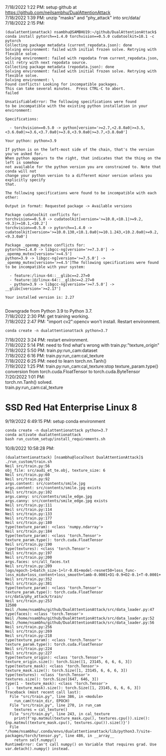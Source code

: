 7/18/2022 1:22 PM: setup github at https://github.com/neilsambhu/DualAttentionAttack  
7/18/2022 1:39 PM: unzip "masks" and "phy_attack" into src/data/  
7/18/2022 2:15 PM: 
```
(dualattentionattack) nsambhu@SAMBHU19:~/github/DualAttentionAttack$ conda install pytorch==1.4.0 torchvision==0.5.0 cudatoolkit=10.1 -c pytorch
Collecting package metadata (current_repodata.json): done
Solving environment: failed with initial frozen solve. Retrying with flexible solve.
Solving environment: failed with repodata from current_repodata.json, will retry with next repodata source.
Collecting package metadata (repodata.json): done
Solving environment: failed with initial frozen solve. Retrying with flexible solve.
Solving environment: \ 
Found conflicts! Looking for incompatible packages.
This can take several minutes.  Press CTRL-C to abort.
failed                                                                          

UnsatisfiableError: The following specifications were found
to be incompatible with the existing python installation in your environment:

Specifications:

  - torchvision==0.5.0 -> python[version='>=2.7,<2.8.0a0|>=3.5,<3.6.0a0|>=3.6,<3.7.0a0|>=3.8,<3.9.0a0|>=3.7,<3.8.0a0']

Your python: python=3.9

If python is on the left-most side of the chain, that's the version you've asked for.
When python appears to the right, that indicates that the thing on the left is somehow
not available for the python version you are constrained to. Note that conda will not
change your python version to a different minor version unless you explicitly specify
that.

The following specifications were found to be incompatible with each other:

Output in format: Requested package -> Available versions

Package cudatoolkit conflicts for:
torchvision==0.5.0 -> cudatoolkit[version='>=10.0,<10.1|>=9.2,<9.3|>=10.1,<10.2']
torchvision==0.5.0 -> pytorch==1.4.0 -> cudatoolkit[version='>=10.0.130,<10.1.0a0|>=10.1.243,<10.2.0a0|>=9.2,<9.3.0a0']

Package _openmp_mutex conflicts for:
pytorch==1.4.0 -> libgcc-ng[version='>=7.3.0'] -> _openmp_mutex[version='>=4.5']
python=3.9 -> libgcc-ng[version='>=7.5.0'] -> _openmp_mutex[version='>=4.5']The following specifications were found to be incompatible with your system:

  - feature:/linux-64::__glibc==2.27=0
  - feature:|@/linux-64::__glibc==2.27=0
  - python=3.9 -> libgcc-ng[version='>=7.5.0'] -> __glibc[version='>=2.17']

Your installed version is: 2.27


```
Downgrade from Python 3.9 to Python 3.7.  
7/18/2022 2:30 PM: get training working.  
7/18/2022 2:47 PM: "import cv2":opencv won't install. Restart environment.
```
conda create -n dualattentionattack python=3.7
```
7/18/2022 3:24 PM: restart environment.  
7/18/2022 5:14 PM: need to find what's wrong with train.py:"texture_origin"  
7/18/2022 5:50 PM: train.py:run_cam:dataset  
7/18/2022 6:16 PM: train.py:run_cam:cal_texture  
7/18/2022 6:25 PM: need to learn torch.nn.Tanh()  
7/19/2022 1:25 PM: train.py:run_cam:cal_texture:stop texture_param.type() conversion 
from torch.cuda.FloatTensor to torch.cuda.ByteTensor  
7/20/2022 1:01 PM:  
torch.nn.Tanh() solved.  
train.py:run_cam:cal_texture  
# SSD Red Hat Enterprise Linux 8
9/19/2022 6:49:15 PM: setup conda environment
```
conda create -n dualattentionattack python=3.7
conda activate dualattentionattack
bash run_custom_setup/install_requirements.sh
```
10/8/2022 10:58:28 PM: 
```
(dualattentionattack) [nsambhu@localhost DualAttentionAttack]$ ./run_custom/train.sh
Neil src/train.py:56
obj_file: src/audi_et_te.obj, texture_size: 6
Neil src/train.py:60
Neil src/train.py:92
args.content: src/contents/smile.jpg
args.content: src/contents/smile.jpg exists
Neil src/train.py:102
args.canny: src/contents/smile_edge.jpg
args.canny: src/contents/smile_edge.jpg exists
Neil src/train.py:111
Neil src/train.py:114
Neil src/train.py:133
Neil src/train.py:177
Neil src/train.py:180
type(texture_param): <class 'numpy.ndarray'>
Neil src/train.py:184
type(texture_param): <class 'torch.Tensor'>
texture_param.type(): torch.cuda.FloatTensor
Neil src/train.py:190
type(textures): <class 'torch.Tensor'>
Neil src/train.py:197
Neil src/train.py:200
args.faces: src/all_faces.txt
Neil src/train.py:209
logs/epoch-1+batch_size-1+lr-0.01+model-resnet50+loss_func-loss_midu+loss_content+loss_smooth+lamb-0.0001+D1-0.9+D2-0.1+T-0.0001+
Neil src/train.py:352
Neil src/train.py:381
type(texture_param): <class 'torch.Tensor'>
texture_param.type(): torch.cuda.FloatTensor
src/data/phy_attack/train/
Neil src/train.py:253
12500
Neil /home/nsambhu/github/DualAttentionAttack/src/data_loader.py:47
type(faces): <class 'torch.Tensor'>
Neil /home/nsambhu/github/DualAttentionAttack/src/data_loader.py:52
Neil /home/nsambhu/github/DualAttentionAttack/src/data_loader.py:56
Neil src/train.py:256
Neil src/train.py:269
Neil src/train.py:218
type(texture_param): <class 'torch.Tensor'>
texture_param.type(): torch.cuda.FloatTensor
Neil src/train.py:224
Neil src/train.py:227
type(texture_origin): <class 'torch.Tensor'>
texture_origin.size(): torch.Size([1, 23145, 6, 6, 6, 3])
type(texture_mask): <class 'torch.Tensor'>
texture_mask.size(): torch.Size([1, 23145, 6, 6, 6, 3])
type(textures): <class 'torch.Tensor'>
textures.size(): torch.Size([647, 646, 3])
type(1 - texture_mask): <class 'torch.Tensor'>
(1 - texture_mask).size(): torch.Size([1, 23145, 6, 6, 6, 3])
Traceback (most recent call last):
  File "src/train.py", line 386, in <module>
    run_cam(train_dir, EPOCH)
  File "src/train.py", line 270, in run_cam
    textures = cal_texture()
  File "src/train.py", line 243, in cal_texture
    print(f'np.matmul(texture_mask.cpu(), textures.cpu()).size(): {np.matmul(texture_mask.cpu(), textures.cpu()).size()}')
  File "/home/nsambhu/.conda/envs/dualattentionattack/lib/python3.7/site-packages/torch/tensor.py", line 486, in __array__
    return self.numpy()
RuntimeError: Can't call numpy() on Variable that requires grad. Use var.detach().numpy() instead.
```
